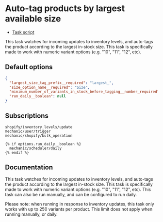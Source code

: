 # Auto-tag products by largest available size

* [Task script](./script.liquid)

This task watches for incoming updates to inventory levels, and auto-tags the product according to the largest in-stock size. This task is specifically made to work with numeric variant options (e.g. "10", "11", "12", etc).

## Default options

```json
{
  "largest_size_tag_prefix__required": "largest_",
  "size_option_name__required": "Size",
  "minimum_number_of_variants_in_stock_before_tagging__number_required": 2,
  "run_daily__boolean": null
}
```

## Subscriptions

```liquid
shopify/inventory_levels/update
mechanic/user/trigger
mechanic/shopify/bulk_operation

{% if options.run_daily__boolean %}
  mechanic/scheduler/daily
{% endif %}
```

## Documentation

This task watches for incoming updates to inventory levels, and auto-tags the product according to the largest in-stock size. This task is specifically made to work with numeric variant options (e.g. "10", "11", "12", etc). This task can also be run manually, and can be configured to run daily.

Please note: when running in response to inventory updates, this task only works with up to 250 variants per product. This limit does not apply when running manually, or daily.